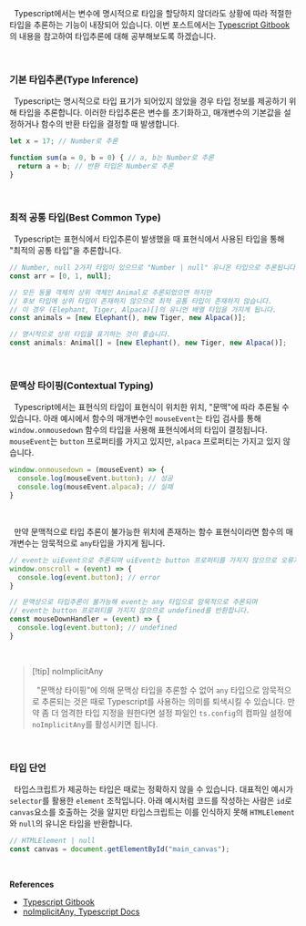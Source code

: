 
&nbsp;&nbsp;Typescript에서는 변수에 명시적으로 타입을 할당하지 않더라도 상황에 따라 적절한 타입을 추론하는 기능이 내장되어 있습니다. 이번 포스트에서는 [Typescript Gitbook](https://typescript-kr.github.io/pages/type-inference.html)의 내용을 참고하여 타입추론에 대해 공부해보도록 하겠습니다.

<br>

### 기본 타입추론(Type Inference)

&nbsp;&nbsp;Typescript는 명시적으로 타입 표기가 되어있지 않았을 경우 타입 정보를 제공하기 위해 타입을 추론합니다. 이러한 타입추론은 변수를 초기화하고, 매개변수의 기본값을 설정하거나 함수의 반환 타입을 결정할 때 발생합니다.

```typescript
let x = 17; // Number로 추론

function sum(a = 0, b = 0) { // a, b는 Number로 추론
  return a + b; // 반환 타입은 Number로 추론
}
```

<br>

### 최적 공통 타입(Best Common Type)

&nbsp;&nbsp;Typescript는 표현식에서 타입추론이 발생했을 때 표현식에서 사용된 타입을 통해 "최적의 공통 타입"을 추론합니다.

```typescript
// Number, null 2가지 타입이 있으므로 "Number | null" 유니온 타입으로 추론됩니다.
const arr = [0, 1, null];
```

```typescript
// 모든 동물 객체의 상위 객체인 Animal로 추론되었으면 하지만
// 후보 타입에 상위 타입이 존재하지 않으므로 최적 공통 타입이 존재하지 않습니다.
// 이 경우 (Elephant, Tiger, Alpaca)[]의 유니언 배열 타입을 가지게 됩니다.
const animals = [new Elephant(), new Tiger, new Alpaca()];

// 명시적으로 상위 타입을 표기하는 것이 좋습니다.
const animals: Animal[] = [new Elephant(), new Tiger, new Alpaca()];
```

<br>

### 문맥상 타이핑(Contextual Typing)

&nbsp;&nbsp;Typescript에서는 표현식의 타입이 표현식이 위치한 위치, "문맥"에 따라 추론될 수 있습니다. 아래 예시에서 함수의 매개변수인 `mouseEvent`는 타입 검사를 통해 `window.onmousedown` 함수의 타입을 사용해 표현식에서의 타입이 결정됩니다. `mouseEvent`는 `button` 프로퍼티를 가지고 있지만, `alpaca` 프로퍼티는 가지고 있지 않습니다.

```typescript
window.onmousedown = (mouseEvent) => {
  console.log(mouseEvent.button); // 성공
  console.log(mouseEvent.alpaca); // 실패
}
```

<br>

&nbsp;&nbsp;만약 문맥적으로 타입 추론이 불가능한 위치에 존재하는 함수 표현식이라면 함수의 매개변수는 암묵적으로 `any`타입을 가지게 됩니다.

```typescript
// event는 uiEvent으로 추론되며 uiEvent는 button 프로퍼티를 가지지 않으므로 오류가 발생
window.onscroll = (event) => {
  console.log(event.button); // error
}

// 문맥상으로 타입추론이 불가능해 event는 any 타입으로 암묵적으로 추론되며
// event는 button 프로퍼티를 가지지 않으므로 undefined를 반환합니다.
const mouseDownHandler = (event) => {
  console.log(event.button); // undefined 
}
```

<br>

> [!tip] noImplicitAny
> 
> &nbsp;&nbsp;"문맥상 타이핑"에 의해 문맥상 타입을 추론할 수 없어 `any` 타입으로 암묵적으로 추론되는 것은 때로 Typescript를 사용하는 의미를 퇴색시킬 수 있습니다. 만약 좀 더 엄격한 타입 지정을 원한다면 설정 파일인 `ts.config`의 컴파일 설정에`noImplicitAny`를 활성시키면 됩니다.

<br>

### 타입 단언

&nbsp;&nbsp;타입스크립트가 제공하는 타입은 때로는 정확하지 않을 수 있습니다. 대표적인 예시가 `selector`를 활용한 `element` 조작입니다. 아래 예시처럼 코드를 작성하는 사람은 `id`로 `canvas`요소를 호출하는 것을 알지만 타입스크립트는 이를 인식하지 못해 `HTMLElement`와 `null`의 유니온 타입을 반환합니다.

```ts
// HTMLElement | null
const canvas = document.getElementById("main_canvas");
```


<br>

**References**
- [Typescript Gitbook](https://typescript-kr.github.io/pages/type-inference.html)
- [noImplicitAny, Typescript Docs](https://www.typescriptlang.org/tsconfig/noImplicitAny.html)